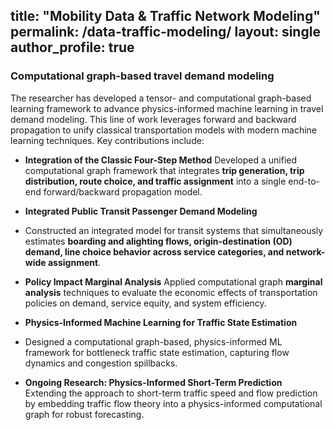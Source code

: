 title: "Mobility Data & Traffic Network Modeling"
permalink: /data-traffic-modeling/
layout: single
author_profile: true
--------------------

### Computational graph-based travel demand modeling&#x20;

The researcher has developed a tensor- and computational graph-based learning framework to advance physics-informed machine learning in travel demand modeling. This line of work leverages forward and backward propagation to unify classical transportation models with modern machine learning techniques. Key contributions include:

* **Integration of the Classic Four-Step Method**
  Developed a unified computational graph framework that integrates **trip generation, trip distribution, route choice, and traffic assignment** into a single end-to-end forward/backward propagation model.

* **Integrated Public Transit Passenger Demand Modeling**&#x20;

* Constructed an integrated model for transit systems that simultaneously estimates **boarding and alighting flows, origin-destination (OD) demand, line choice behavior across service categories, and network-wide assignment**.

* **Policy Impact Marginal Analysis**
  Applied computational graph **marginal analysis** techniques to evaluate the economic effects of transportation policies on demand, service equity, and system efficiency.

* **Physics-Informed Machine Learning for Traffic State Estimation**&#x20;

* Designed a computational graph-based, physics-informed ML framework for bottleneck traffic state estimation, capturing flow dynamics and congestion spillbacks.

* **Ongoing Research: Physics-Informed Short-Term Prediction**
  Extending the approach to short-term traffic speed and flow prediction by embedding traffic flow theory into a physics-informed computational graph for robust forecasting.
